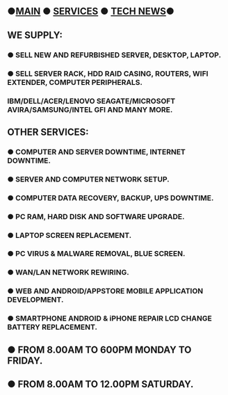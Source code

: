 ## ●[MAIN](https://savemorebucks.github.io/mobile.github.io/) ● [SERVICES](https://savemorebucks.github.io/mobile.github.io/services) ● [TECH NEWS](https://savemorebucks.github.io/mobile.github.io/bewow)●
##  WE SUPPLY: 
### ● SELL NEW AND REFURBISHED SERVER, DESKTOP, LAPTOP.
### ● SELL SERVER RACK, HDD RAID CASING, ROUTERS, WIFI EXTENDER, COMPUTER PERIPHERALS.
### IBM/DELL/ACER/LENOVO SEAGATE/MICROSOFT AVIRA/SAMSUNG/INTEL GFI AND MANY MORE.

##  OTHER SERVICES: 
### ● COMPUTER AND SERVER DOWNTIME, INTERNET DOWNTIME.
### ● SERVER AND COMPUTER NETWORK SETUP.
### ● COMPUTER DATA RECOVERY, BACKUP, UPS DOWNTIME.
### ● PC RAM, HARD DISK AND SOFTWARE UPGRADE.
### ● LAPTOP SCREEN REPLACEMENT.
### ● PC VIRUS & MALWARE REMOVAL, BLUE SCREEN.
### ● WAN/LAN NETWORK REWIRING.
### ● WEB AND ANDROID/APPSTORE MOBILE APPLICATION DEVELOPMENT.
### ● SMARTPHONE ANDROID & iPHONE REPAIR LCD CHANGE BATTERY REPLACEMENT.

##  ● FROM 8.00AM TO 600PM MONDAY TO FRIDAY.
##  ● FROM 8.00AM TO 12.00PM SATURDAY.
